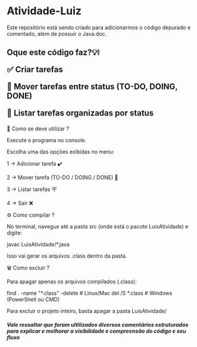 # Atividade-Luiz
Este repositório está sendo criado para adicionarmos  o  código depurado e comentado, além de possuir o Java.doc.


 <h2>Oque este código faz?💡❕


✅ Criar tarefas

🔄 Mover tarefas entre status (TO-DO, DOING, DONE)

📌 Listar tarefas organizadas por status </h2>


  🚀 Como se deve utilizar ?

Execute o programa no console.

Escolha uma das opções exibidas no menu:

1 → Adicionar tarefa ✔️

2 → Mover tarefa (TO-DO / DOING / DONE) 🔁

3 → Listar tarefas 🪧

4 → Sair ❌

⚙️ Como compilar ?

No terminal, navegue até a pasta src (onde está o pacote LuisAtividade) e digite:

javac LuisAtividade/*.java

Isso vai gerar os arquivos .class dentro da pasta.

🗑️ Como excluir ?

Para apagar apenas os arquivos compilados (.class):

find . -name "*.class" -delete   # Linux/Mac
del /S *.class                   # Windows (PowerShell ou CMD)

Para excluir o projeto inteiro, basta apagar a pasta LuisAtividade/

<h5>
Vale ressaltar que foram ultilizados diversos comentários estruturados para explicar e melhorar a visibilidade e compreensão do código e seu fluxo
 
</h5>
